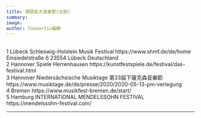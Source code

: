 ```yaml
---
title: 德國各大音樂節(北部)
summary: 
image: 
author: Toneartiv編輯
---
```


<br>
1
Lübeck
Schleswig-Holstein Musik Festival
https://www.shmf.de/de/home
Einsiedelstraße 6
23554 Lübeck
Deutschland

<br>
2
Hannover
Spiele Herrenhausen
https://kunstfestspiele.de/festival/das-festival.html
<br>
3
Hannover
Niedersächsische Musiktage
第33屆下薩克森音樂節
https://www.musiktage.de/de/presse/2020/2020-05-13-pm-verlegung
<br>
4
Bremen
https://www.musikfest-bremen.de/start/
<br>
5
Hamburg
INTERNATIONAL MENDELSSOHN FESTIVAL
https://mendelssohn-festival.com/
<hr>
